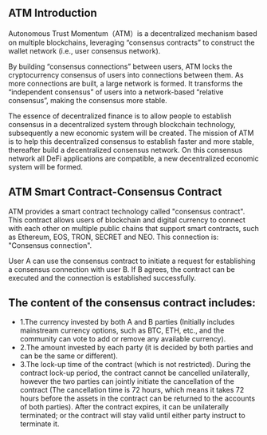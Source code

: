 ## ATM Introduction
Autonomous Trust Momentum（ATM）is a decentralized mechanism based on multiple blockchains, leveraging “consensus contracts” to construct the wallet network (i.e., user consensus network).

By building “consensus connections” between users, ATM locks the cryptocurrency consensus of users into connections between them. As more connections are built, a large network is formed. It transforms the “independent consensus” of users into a network-based “relative consensus”, making the consensus more stable.

The essence of decentralized finance is to allow people to establish consensus in a decentralized system through blockchain technology, subsequently a new economic system will be created. The mission of ATM is to help this decentralized consensus to establish faster and more stable, thereafter build a decentralized consensus network. On this consensus network all DeFi applications are compatible, a new decentralized economic system will be formed.




## ATM Smart Contract-Consensus Contract
ATM provides a smart contract technology called "consensus contract". This contract allows users of blockchain and digital currency to connect with each other on multiple public chains that support smart contracts, such as Ethereum, EOS, TRON, SECRET and NEO. This connection is: "Consensus connection".

User A can use the consensus contract to initiate a request for establishing a consensus connection with user B. If B agrees, the contract can be executed and the connection is established successfully.

## The content of the consensus contract includes:
  - 1.The currency invested by both A and B parties (Initially includes mainstream currency options, such as BTC, ETH, etc., and the community can vote to add or remove any available currency).
  - 2.The amount invested by each party (it is decided by both parties and can be the same or different).
  - 3.The lock-up time of the contract (which is not restricted). During the contract lock-up period, the contract cannot be cancelled unilaterally, however the two parties can jointly initiate the cancellation of the contract (The cancellation time is 72 hours, which means it takes 72 hours before the assets in the contract can be returned to the accounts of both parties). After the contract expires, it can be unilaterally terminated; or the contract will stay valid until either party instruct to terminate it. 

